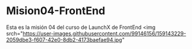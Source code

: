 # Mision04-FrontEnd
Esta es la misión 04 del curso de LaunchX de FrontEnd
<img srch="https://user-images.githubusercontent.com/99146156/159143229-2059dbe3-f607-42e0-8db2-4173baefae94.jpg"
